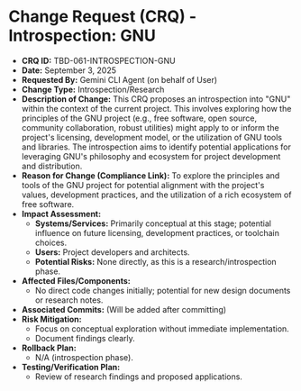 # Change Request (CRQ) - Introspection: GNU

*   **CRQ ID:** TBD-061-INTROSPECTION-GNU
*   **Date:** September 3, 2025
*   **Requested By:** Gemini CLI Agent (on behalf of User)
*   **Change Type:** Introspection/Research
*   **Description of Change:**
    This CRQ proposes an introspection into "GNU" within the context of the current project. This involves exploring how the principles of the GNU project (e.g., free software, open source, community collaboration, robust utilities) might apply to or inform the project's licensing, development model, or the utilization of GNU tools and libraries. The introspection aims to identify potential applications for leveraging GNU's philosophy and ecosystem for project development and distribution.
*   **Reason for Change (Compliance Link):**
    To explore the principles and tools of the GNU project for potential alignment with the project's values, development practices, and the utilization of a rich ecosystem of free software.
*   **Impact Assessment:**
    *   **Systems/Services:** Primarily conceptual at this stage; potential influence on future licensing, development practices, or toolchain choices.
    *   **Users:** Project developers and architects.
    *   **Potential Risks:** None directly, as this is a research/introspection phase.
*   **Affected Files/Components:**
    *   No direct code changes initially; potential for new design documents or research notes.
*   **Associated Commits:** (Will be added after committing)
*   **Risk Mitigation:**
    *   Focus on conceptual exploration without immediate implementation.
    *   Document findings clearly.
*   **Rollback Plan:**
    *   N/A (introspection phase).
*   **Testing/Verification Plan:**
    *   Review of research findings and proposed applications.
